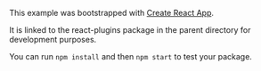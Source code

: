 This example was bootstrapped with [Create React App](https://github.com/facebook/create-react-app).

It is linked to the react-plugins package in the parent directory for development purposes.

You can run `npm install` and then `npm start` to test your package.
